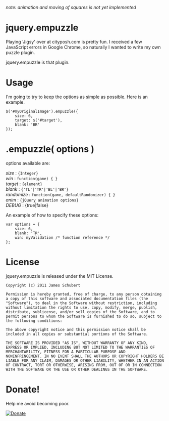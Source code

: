 _note: animation and moving of squares is not yet implemented_

# jquery.empuzzle

Playing 'Jigsy' over at cityposh.com is pretty fun.  I received a few JavaScript errors in Google Chrome, so naturally I wanted to write my own puzzle plugin.

jquery.empuzzle is that plugin.

# Usage

I'm going to try to keep the options as simple as possible.  Here is an example.

	$('#myOriginalImage').empuzzle({
   		size: 6,
   		target: $('#target'), 
   		blank: 'BR'
	});

# .empuzzle( options )

options available are:

*size* : `{Integer}`  
*win* : `function(game) { }`  
*target* : `{element}`  
*blank* : `{'TL'|'TR'|'BL'|'BR'}`  
*randomize* : `function(game, defaultRandomizer) { }`  
*anim* : `{jQuery animation options}`  
*DEBUG* : {true|false}  

An example of how to specify these options:

	var options = { 
        size: 6, 
        blank: 'TR', 
        win: myValidation /* function reference */ 
    };

# License

jquery.empuzzle is released under the MIT License.

	Copyright (c) 2011 James Schubert

	Permission is hereby granted, free of charge, to any person obtaining
	a copy of this software and associated documentation files (the
	"Software"), to deal in the Software without restriction, including
	without limitation the rights to use, copy, modify, merge, publish,
	distribute, sublicense, and/or sell copies of the Software, and to
	permit persons to whom the Software is furnished to do so, subject to
	the following conditions:

	The above copyright notice and this permission notice shall be
	included in all copies or substantial portions of the Software.

	THE SOFTWARE IS PROVIDED "AS IS", WITHOUT WARRANTY OF ANY KIND,
	EXPRESS OR IMPLIED, INCLUDING BUT NOT LIMITED TO THE WARRANTIES OF
	MERCHANTABILITY, FITNESS FOR A PARTICULAR PURPOSE AND
	NONINFRINGEMENT. IN NO EVENT SHALL THE AUTHORS OR COPYRIGHT HOLDERS BE
	LIABLE FOR ANY CLAIM, DAMAGES OR OTHER LIABILITY, WHETHER IN AN ACTION
	OF CONTRACT, TORT OR OTHERWISE, ARISING FROM, OUT OF OR IN CONNECTION
	WITH THE SOFTWARE OR THE USE OR OTHER DEALINGS IN THE SOFTWARE.
	
# Donate!

Help me avoid becoming poor.

[![Donate](http://pledgie.com/campaigns/15784.png)](http://pledgie.com/campaigns/15784)

